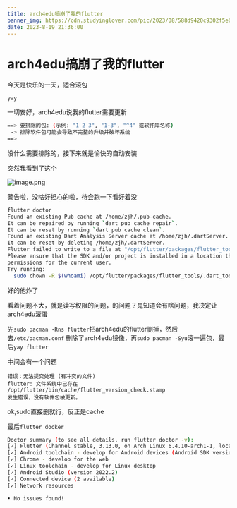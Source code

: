 ```yaml
---
title: arch4edu搞崩了我的flutter
banner_img: https://cdn.studyinglover.com/pic/2023/08/588d9420c9302f5e0d6c2e89fbddf200.png
date: 2023-8-19 21:36:00
---
```

# arch4edu搞崩了我的flutter
今天是快乐的一天，适合滚包
```
yay
```
一切安好，arch4edu说我的flutter需要更新
```bash
==> 要排除的包: (示例: "1 2 3", "1-3", "^4" 或软件库名称)
 -> 排除软件包可能会导致不完整的升级并破坏系统
==> 

```
没什么需要排除的，接下来就是愉快的自动安装

突然我看到了这个

![image.png](https://cdn.studyinglover.com/pic/2023/08/d257220b6c5bc01465f92fdd72320344.png)


警告啦，没啥好担心的啦，待会跑一下看好着没

```bash
flutter doctor                     
Found an existing Pub cache at /home/zjh/.pub-cache.
It can be repaired by running `dart pub cache repair`.
It can be reset by running `dart pub cache clean`.
Found an existing Dart Analysis Server cache at /home/zjh/.dartServer.
It can be reset by deleting /home/zjh/.dartServer.
Flutter failed to write to a file at "/opt/flutter/packages/flutter_tools/.dart_tool/version".
Please ensure that the SDK and/or project is installed in a location that has read/write
permissions for the current user.
Try running:
  sudo chown -R $(whoami) /opt/flutter/packages/flutter_tools/.dart_tool/version

```

好的他炸了

看着问题不大，就是读写权限的问题，的问题？鬼知道会有啥问题，我决定让arch4edu滚蛋

先`sudo pacman -Rns flutter`把arch4edu的flutter删掉，然后去`/etc/pacman.conf` 删除了arch4edu镜像，再`sudo pacman -Syu`滚一遍包，最后`yay flutter`

中间会有一个问题
```
错误：无法提交处理 (有冲突的文件)
flutter: 文件系统中已存在 /opt/flutter/bin/cache/flutter_version_check.stamp 
发生错误，没有软件包被更新。
```
ok,sudo直接删就行，反正是cache

最后`flutter docker`

```bash
Doctor summary (to see all details, run flutter doctor -v):
[✓] Flutter (Channel stable, 3.13.0, on Arch Linux 6.4.10-arch1-1, locale zh_CN.UTF-8)
[✓] Android toolchain - develop for Android devices (Android SDK version 34.0.0)
[✓] Chrome - develop for the web
[✓] Linux toolchain - develop for Linux desktop
[✓] Android Studio (version 2022.2)
[✓] Connected device (2 available)
[✓] Network resources

• No issues found!

```